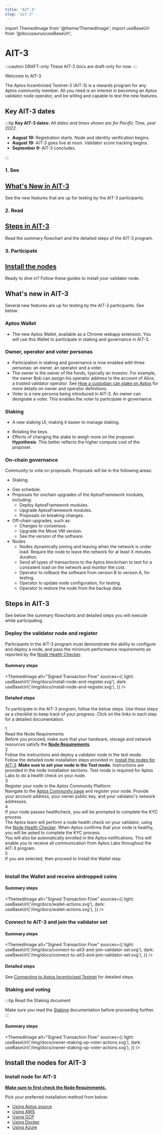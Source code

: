 ```yaml
---
title: "AIT-3"
slug: "ait-3"
---
```


import ThemedImage from '@theme/ThemedImage';
import useBaseUrl from '@docusaurus/useBaseUrl';

# AIT-3

:::caution DRAFT-only
These AIT-3 docs are draft-only for now.
:::

<p class="card-section-h2">Welcome to AIT-3</p>

The Aptos Incentivized Testnet-3 (AIT-3) is a rewards program for any Aptos community member. All you need is an interest in becoming an Aptos validator node operator, and be willing and capable to test the new features.

## Key AIT-3 dates

:::tip **Key AIT-3 dates:**
_All dates and times shown are for Pacific Time, year 2022._

- **August 19:** Registration starts. Node and identity verification begins.
- **August 19:** AIT-3 goes live at noon. Validator score tracking begins.
- **September 9:** AIT-3 concludes.

:::

<div class="docs-card-container">
<div class="row row-cols-1 row-cols-md-3 g-4">
  <div class="col">
    <div class="card h-100">
    <h3 class="card-header">1. See</h3>
      <div class="card-body d-flex flex-column">
        <a href="#whats-new-in-ait-3" class="card-title card-link"> <h2>What's New in AIT-3</h2></a>
        <p class="card-text">See the new features that are up for testing by the AIT-3 participants. </p>
      </div>
    </div>
  </div>
  <div class="col" >
    <div class="card h-100">
     <h3 class="card-header">2. Read</h3>
      <div class="card-body d-flex flex-column">
      <a href="#steps-in-ait-3" class="card-title card-link stretched-link"> <h2>Steps in AIT-3</h2></a>
        <p class="card-text">Read the summary flowchart and the detailed steps of the AIT-3 program.</p>     
      </div>
    </div>
  </div>
  <div class="col" >
    <div class="card h-100">
     <h3 class="card-header">3. Participate</h3>
      <div class="card-body d-flex flex-column">
      <a href="#install-the-nodes-for-ait-3" class="card-title card-link stretched-link"> <h2>Install the nodes</h2></a>
        <p class="card-text">Ready to dive in? Follow these guides to install your validator node.</p>     
      </div>
    </div>
  </div>
  
</div>
</div>

## What's new in AIT-3

Several new features are up for testing by the AIT-3 participants. See below:

### Aptos Wallet

- The new Aptos Wallet, available as a Chrome webapp extension. You will use this Wallet to participate in staking and governance in AIT-3.

### Owner, operator and voter personas

- Participation in staking and governance is now enabled with three personas: an owner, an operator and a voter.  
- The owner is the owner of the funds, typically an investor. For example, the owner Bob can assign his operator address to the account of Alice, a trusted validator operator. See [How a custodian can stake on Aptos](/nodes/staking#how-a-custodian-can-stake-on-aptos) for more details on owner and operator definitions.  
- Voter is a new persona being introduced in AIT-3. An owner can designate a voter. This enables the voter to participate in governance.

### Staking

- A new staking UI, making it easier to manage staking.
<!--- TODO: Is rotating the keys supported in AIT-3? --->
- Rotating the keys. 
- Effects of changing the stake to weigh more on the proposer. **Hypothesis**: This better reflects the higher compute cost of the proposer.


### On-chain governance

Community to vote on proposals. Proposals will be in the following areas:

- Staking.
<!--- TODO: What exactly is gas schedule? --->
- Gas schedule.
- Proposals for onchain upgrades of the AptosFramework modules, including:
  - Deploy AptosFramework modules.
  - Upgrade AptosFramework modules.
  - Proposals on breaking changes.
- Off-chain upgrades, such as:
  - Changes to consensus.
  - Upgrade the Move VM version.
  - See the version of the software.
- Nodes
  - Nodes dynamically joining and leaving when the network is under load. Require the node to leave the network for at least X minutes duration.
  - Send all types of transactions to the Aptos blockchain to test for a consistent load on the network and monitor the cost.
  - Operator to rollback the software from version B to version A, for testing.
  - Operator to update node configuration, for testing.
  - Operator to restore the node from the backup data.

<!--- TODO: Fix this description. Now it is confusing.
## Accounts and keys

Note the following definitions:

- **Owner account**: The owner account contains the validator settings and the coins. The coins are airdropped into the owner account.
- **Operator key**: If you are the owner, then, using your owner key, you will select the specific operator key to:
  - Manage the settings for the specific validator, and
  - Delegate the stake pool to the validator.
  - The Operator key is same key you (owner) used while registering your validator node with the Aptos Community Platform. This is the private key from the `validator-identity.yaml` file.
- You (participant) will use the Voter key to sign the governance votes in the transactions.

:::tip Consensus key
The consensus key is generated by the operator and is not associated with an on-chain account, i.e., there is no Aptos blockchain account address associated with consensus key.
:::
--->
## Steps in AIT-3 

See below the summary flowcharts and detailed steps you will execute while participating.

### Deploy the validator node and register 

Participants in the AIT-3 program must demonstrate the ability to configure and deploy a node, and pass the minimum performance requirements as reported by the [Node Health Checker](/nodes/node-health-checker). 

#### Summary steps

<ThemedImage
alt="Signed Transaction Flow"
sources={{
    light: useBaseUrl('/img/docs/install-node-and-register.svg'),
    dark: useBaseUrl('/img/docs/install-node-and-register.svg'),
  }}
/>

#### Detailed steps

To participate in the AIT-3 program, follow the below steps. Use these steps as a checklist to keep track of your progress. Click on the links in each step for a detailed documentation.

<div class="docs-card-container">
<div class="step">
    <div>
        <div class="circle">1</div>
    </div>
    <div>
        <div class="step-title">Read the Node Requirements</div>
        <div class="step-caption">Before you proceed, make sure that your hardware, storage and network resources satisfy the <a href="./node-requirements"><strong> Node Requirements</strong></a>.  
        </div>
    </div>
</div>
<div class="step">
    <div>
        <div class="circle">2</div>
    </div>
    <div>
        <div class="step-title">Follow the instructions and deploy a validator node in the test mode.</div>
        <div class="step-caption">Follow the detailed node installation steps provided in: <a href="#install-the-nodes-for-ait-3">Install the nodes for AIT-3</a>. <strong>Make sure to set your node in the Test mode.</strong> Instructions are provided in the node installation sections. Test mode is required for Aptos Labs to do a health check on your node.  </div>
    </div>
</div>
<div class="step">
    <div>
        <div class="circle">3</div>
    </div>
    <div>
        <div class="step-title">Register your node in the Aptos Community Platform</div>
        <div class="step-caption">Navigate to the <a href="https://aptoslabs.com/community">Aptos Community page</a> and register your node. Provide your account address, your owner public key, and your validator's network addresses. </div>
    </div>
</div>
<div class="step">
    <div>
        <div class="circle">4</div>
    </div>
    <div>
        <div class="step-title">If your node passes healthcheck, you will be prompted to complete the KYC process</div>
        <div class="step-caption">The Aptos team will perform a node health check on your validator, using the <a href="https://aptos.dev/nodes/node-health-checker">Node Health Checker</a>. When Aptos confirms that your node is healthy, you will be asked to complete the KYC process. </div>
        <div class="step-caption">You will also be automatically enrolled in the Aptos notifications. This will enable you to receive all communication from Aptos Labs throughout the AIT-3 program. </div>
    </div>
</div>
<div class="step">
    <div>
    <div class="step-active circle">5</div>
    </div>
    <div>
    <div class="step-title">If you are selected, then proceed to Install the Wallet step</div>
    </div>
    </div>
    </div>
<div>

</div>
<br />

### Install the Wallet and receive airdropped coins

#### Summary steps

<ThemedImage
alt="Signed Transaction Flow"
sources={{
    light: useBaseUrl('/img/docs/wallet-actions.svg'),
    dark: useBaseUrl('/img/docs/wallet-actions.svg'),
  }}
/>

### Connect to AIT-3 and join the validator set

#### Summary steps

<ThemedImage
alt="Signed Transaction Flow"
sources={{
    light: useBaseUrl('/img/docs/connect-to-ait3-and-join-validator-set.svg'),
    dark: useBaseUrl('/img/docs/connect-to-ait3-and-join-validator-set.svg'),
  }}
/>

#### Detailed steps

See [Connecting to Aptos Incentivized Testnet](/nodes/ait/connect-to-testnet) for detailed steps.

### Staking and voting

:::tip Read the Staking document

Make sure you read the [Staking](/nodes/staking) documentation before proceeding further. 
:::

#### Summary steps

<ThemedImage
alt="Signed Transaction Flow"
sources={{
    light: useBaseUrl('/img/docs/owner-staking-op-voter-actions.svg'),
    dark: useBaseUrl('/img/docs/owner-staking-op-voter-actions.svg'),
  }}
/>


## Install the nodes for AIT-3

<div class="docs-card-container">
<div class="row row-cols-1 row-cols-md-1 g-4">
  <div class="col">
    <div class="card h-100">
    <h3 class="card-header">Install node for AIT-3</h3>
      <div class="card-body d-flex flex-column">
        <p class="card-text"><a href="node-requirements" class="card-link"><strong>Make sure to first check the Node Requirements.</strong></a></p>
        <p class="card-text">Pick your preferred installation method from below:</p>
        <ul class="list-group list-group-flush">
          <li class="list-group-item"><a href="/nodes/validator-node/run-validator-node-using-source/" class="card-link">Using Aptos source</a></li>
          <li class="list-group-item"><a href="/nodes/validator-node/run-validator-node-using-aws" class="card-link">Using AWS</a></li>
          <li class="list-group-item"><a href="/nodes/validator-node/run-validator-node-using-gcp" class="card-link">Using GCP</a></li>
          <li class="list-group-item"><a href="/nodes/validator-node/run-validator-node-using-docker" class="card-link">Using Docker</a></li>
          <li class="list-group-item"><a href="/nodes/validator-node/run-validator-node-using-azure" class="card-link">Using Azure</a></li>
        </ul>
      </div>
    </div>
  </div>
</div>
</div>
